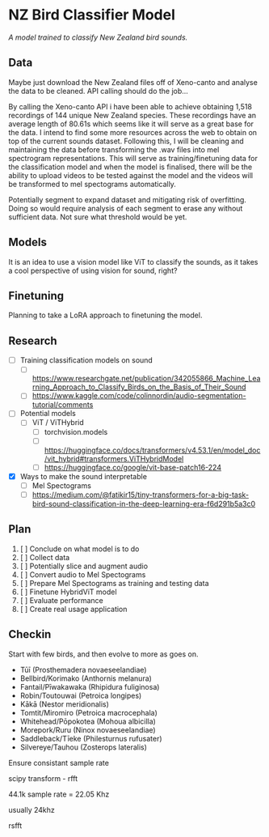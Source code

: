 # NZ Bird Classifier Model

*A model trained to classify New Zealand bird sounds.*

## Data

Maybe just download the New Zealand files off of Xeno-canto and analyse the data to be cleaned. API calling should do the job...

By calling the Xeno-canto API i have been able to achieve obtaining 1,518 recordings of 144 unique New Zealand species. These recordings have an average length of 80.61s which seems like it will serve as a great base for the data. I intend to find some more resources across the web to obtain on top of the current sounds dataset. Following this, I will be cleaning and maintaining the data before transforming the .wav files into mel spectrogram representations. This will serve as training/finetuning data for the classification model and when the model is finalised, there will be the ability to upload videos to be tested against the model and the videos will be transformed to mel spectograms automatically.

Potentially segment to expand dataset and mitigating risk of overfitting.
Doing so would require analysis of each segment to erase any without sufficient data. Not sure what threshold would be yet.

## Models

It is an idea to use a vision model like ViT to classify the sounds, as it takes a cool perspective of using vision for sound, right?

## Finetuning

Planning to take a LoRA approach to finetuning the model.

## Research

- [ ] Training classification models on sound
  - [ ] <https://www.researchgate.net/publication/342055866_Machine_Learning_Approach_to_Classify_Birds_on_the_Basis_of_Their_Sound>
  - [ ] <https://www.kaggle.com/code/colinnordin/audio-segmentation-tutorial/comments>
- [ ] Potential models
  - [ ] ViT / ViTHybrid
    - [ ] torchvision.models
    - [ ] <https://huggingface.co/docs/transformers/v4.53.1/en/model_doc/vit_hybrid#transformers.ViTHybridModel>
    - [ ] <https://huggingface.co/google/vit-base-patch16-224>
- [x] Ways to make the sound interpretable
  - [ ] Mel Spectograms
  - [ ] https://medium.com/@fatikir15/tiny-transformers-for-a-big-task-bird-sound-classification-in-the-deep-learning-era-f6d291b5a3c0

## Plan

1. [ ] Conclude on what model is to do
2. [ ] Collect data
3. [ ] Potentially slice and augment audio
4. [ ] Convert audio to Mel Spectograms
5. [ ] Prepare Mel Spectograms as training and testing data
6. [ ] Finetune HybridViT model
7. [ ] Evaluate performance
8. [ ] Create real usage application

## Checkin

Start with few birds, and then evolve to more as goes on.

- Tūī (Prosthemadera novaeseelandiae)
- Bellbird/Korimako (Anthornis melanura)
- Fantail/Pīwakawaka (Rhipidura fuliginosa)
- Robin/Toutouwai (Petroica longipes)
- Kākā (Nestor meridionalis)
- Tomtit/Miromiro (Petroica macrocephala)
- Whitehead/Pōpokotea (Mohoua albicilla)
- Morepork/Ruru (Ninox novaeseelandiae)
- Saddleback/Tīeke (Philesturnus rufusater)
- Silvereye/Tauhou (Zosterops lateralis)

Ensure consistant sample rate

scipy transform - rfft

44.1k sample rate = 22.05 Khz

usually 24khz

rsfft